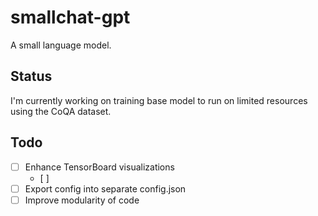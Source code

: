 # smallchat-gpt
A small language model.

## Status
I'm currently working on training base model to run on limited resources using the CoQA dataset.

## Todo
- [ ] Enhance TensorBoard visualizations
  - [ ] 
- [ ] Export config into separate config.json
- [ ] Improve modularity of code
